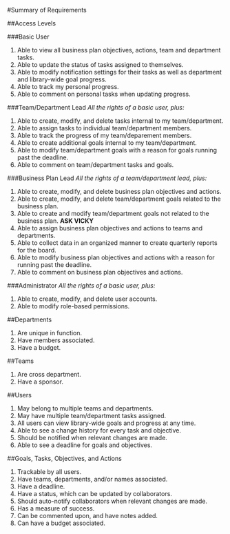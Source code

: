 #Summary of Requirements

##Access Levels

###Basic User
1. Able to view all business plan objectives, actions, team and department tasks.
2. Able to update the status of tasks assigned to themselves.
3. Able to modify notification settings for their tasks as well as department and library-wide goal progress.
4. Able to track my personal progress.
5. Able to comment on personal tasks when updating progress.

###Team/Department Lead
*All the rights of a basic user, plus:*

1. Able to create, modify, and delete tasks internal to my team/department.
2. Able to assign tasks to individual team/department members.
3. Able to track the progress of my team/deparement members.
4. Able to create additional goals internal to my team/department.
5. Able to modify team/department goals with a reason for goals running past the deadline.
6. Able to comment on team/department tasks and goals.

###Business Plan Lead
*All the rights of a team/department lead, plus:*

1. Able to create, modify, and delete business plan objectives and actions.
2. Able to create, modify, and delete team/department goals related to the business plan.
3. Able to create and modify team/department goals not related to the business plan. **ASK VICKY**
4. Able to assign business plan objectives and actions to teams and departments.
5. Able to collect data in an organized manner to create quarterly reports for the board.
6. Able to modify business plan objectives and actions with a reason for running past the deadline.
7. Able to comment on business plan objectives and actions.

###Administrator
*All the rights of a basic user, plus:*

1. Able to create, modify, and delete user accounts.
2. Able to modify role-based permissions.

##Departments
1. Are unique in function.
2. Have members associated.
3. Have a budget.

##Teams
1. Are cross department.
2. Have a sponsor.

##Users
1. May belong to multiple teams and departments.
2. May have multiple team/department tasks assigned.
3. All users can view library-wide goals and progress at any time.
4. Able to see a change history for every task and objective.
5. Should be notified when relevant changes are made.
6. Able to see a deadline for goals and objectives.

##Goals, Tasks, Objectives, and Actions
1. Trackable by all users.
2. Have teams, departments, and/or names associated.
3. Have a deadline.
4. Have a status, which can be updated by collaborators.
5. Should auto-notify collaborators when relevant changes are made.
6. Has a measure of success.
7. Can be commented upon, and have notes added.
8. Can have a budget associated.
